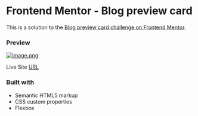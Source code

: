 # Frontend Mentor - Blog preview card

This is a solution to the [Blog preview card challenge on Frontend Mentor](https://www.frontendmentor.io/challenges/blog-preview-card-ckPaj01IcS). 

### Preview

[![image.png](https://i.postimg.cc/brxpvgK8/image.png)](https://postimg.cc/Pv5B3WXF)

Live Site [URL](https://oswebdevelop.github.io/Frontendmentor-Blog-Card/)

### Built with

- Semantic HTML5 markup
- CSS custom properties
- Flexbox